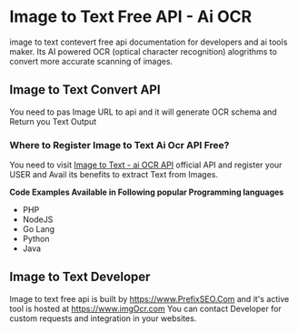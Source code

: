 # Image to Text Free API - Ai OCR
image to text contevert free api documentation for developers and ai tools maker.
Its AI powered OCR (optical character recognition) alogrithms to convert more accurate scanning of images.

## Image to Text Convert API
You need to pas Image URL to api and it will generate OCR schema and Return you Text Output

### Where to Register Image to Text Ai Ocr API Free?
You need to visit 
<a href="https://rapidapi.com/prefixseo/api/image-to-text-ai-ocr">Image to Text - ai OCR API</a>
official API and register your USER and Avail its benefits to extract Text from Images.


**Code Examples Available in Following popular Programming languages**
- PHP
- NodeJS
- Go Lang
- Python
- Java


## Image to Text Developer
Image to text free api is built by https://www.PrefixSEO.Com and it's active tool is hosted at https://www.imgOcr.com
You can contact Developer for custom requests and integration in your websites.